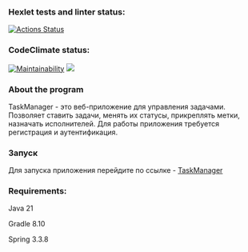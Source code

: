 ### Hexlet tests and linter status:
[![Actions Status](https://github.com/evg-c/java-project-99/actions/workflows/hexlet-check.yml/badge.svg)](https://github.com/evg-c/java-project-99/actions)
### CodeClimate status:
[![Maintainability](https://api.codeclimate.com/v1/badges/b94288040b402b97fb9a/maintainability)](https://codeclimate.com/github/evg-c/java-project-99/maintainability)
<a href="https://codeclimate.com/github/evg-c/java-project-99/test_coverage"><img src="https://api.codeclimate.com/v1/badges/b94288040b402b97fb9a/test_coverage" /></a>


### About the program

TaskManager - это веб-приложение для управления задачами. Позволяет ставить задачи, менять их статусы, 
прикреплять метки, назначать исполнителей. Для работы приложения требуется регистрация и аутентификация. 

### Запуск

Для запуска приложения перейдите по ссылке - [TaskManager](https://java-project-99-5wdb.onrender.com)

### Requirements:

Java 21

Gradle 8.10

Spring 3.3.8

